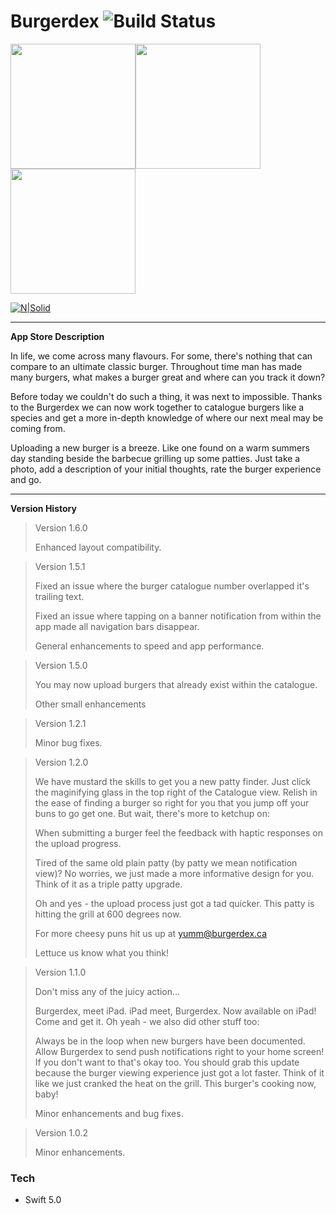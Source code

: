# Burgerdex ![Build Status](https://travis-ci.org/joemccann/dillinger.svg?branch=master)

<img src="https://www.static.matthewsullivan.media/burgerdex-a.png" width="200"/><img src="https://www.static.matthewsullivan.media/burgerdex-b.png" width="200"/><img src="https://www.static.matthewsullivan.media/burgerdex-c.png" width="200"/>

[![N|Solid](https://static.burgerdex.ca/assets/img/ios_appstore.svg)](https://itunes.apple.com/ca/app/burgerdex/id1372235797?mt=8)

---
**App Store Description**

In life, we come across many flavours. For some, there's nothing that can compare to an ultimate classic burger. Throughout time man has made many burgers, what makes a burger great and where can you track it down?

Before today we couldn't do such a thing, it was next to impossible. Thanks to the Burgerdex we can now work together to catalogue burgers like a species and get a more in-depth knowledge of where our next meal may be coming from.

Uploading a new burger is a breeze. Like one found on a warm summers day standing beside the barbecue grilling up some patties. Just take a photo, add a description of your initial thoughts, rate the burger experience and go.

***
**Version History**
> Version 1.6.0 
>
> Enhanced layout compatibility.

> Version 1.5.1 
>
> Fixed an issue where the burger catalogue number overlapped it's trailing text.
>  
> Fixed an issue where tapping on a banner notification from within the app made all navigation bars disappear.
>  
> General enhancements to speed and app performance.

> Version 1.5.0 
> 
> You may now upload burgers that already exist within the catalogue.
>  
> Other small enhancements

> Version 1.2.1 
> 
> Minor bug fixes.

> Version 1.2.0 
> 
> We have mustard the skills to get you a new patty finder. Just click the maginifying glass in the top right of the Catalogue view. Relish in the ease of finding a burger so right for you that you jump off your buns to go get one. But wait, there's more to ketchup on:
> 
> When submitting a burger feel the feedback with haptic responses on the upload progress.
> 
> Tired of the same old plain patty (by patty we mean notification view)? No worries, we just made a more informative design for you. Think of it as a triple patty upgrade.
> 
> Oh and yes - the upload process just got a tad quicker. This patty is hitting the grill at 600 degrees now.
> 
> For more cheesy puns hit us up at yumm@burgerdex.ca
> 
> Lettuce us know what you think!

> Version 1.1.0 
> 
> Don't miss any of the juicy action...
> 
> Burgerdex, meet iPad. iPad meet, Burgerdex. Now available on iPad! Come and get it. Oh yeah - we also did other stuff too:
> 
> Always be in the loop when new burgers have been documented. Allow Burgerdex to send push notifications right to your home screen! If you don't want to that's okay too. You should grab this update because the burger viewing experience just got a lot faster. Think of it like we just cranked the heat on the grill. This burger's cooking now, baby!
> 
> Minor enhancements and bug fixes.

> Version 1.0.2 
> 
> Minor enhancements.

### Tech
* Swift 5.0
